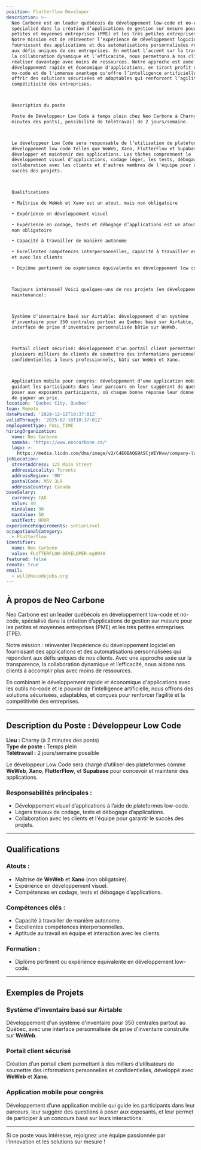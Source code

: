 ```yaml
---
position: Flutterflow Developer
description: >-
  Neo Carbone est un leader québécois du développement low-code et no-code,
  spécialisé dans la création d’applications de gestion sur mesure pour les
  petites et moyennes entreprises (PME) et les très petites entreprises (TPE).
  Notre mission est de réinventer l’expérience de développement logiciel en
  fournissant des applications et des automatisations personnalisées répondant
  aux défis uniques de ces entreprises. En mettant l’accent sur la transparence,
  la collaboration dynamique et l’efficacité, nous permettons à nos clients de
  réaliser davantage avec moins de ressources. Notre approche est axée sur un
  développement rapide et économique d'applications, en tirant profit des outils
  no-code et de l'immense avantage qu'offre l’intelligence artificielle pour
  offrir des solutions sécurisées et adaptables qui renforcent l’agilité et la
  compétitivité des entreprises.



  Description du poste

  Poste de Développeur Low Code à temps plein chez Neo Carbone à Charny (2
  minutes des ponts), possibilité de télétravail de 2 jours/semaine.



  Le développeur Low Code sera responsable de l’utilisation de plateformes de
  développement low code telles que WeWeb, Xano, FlutterFlow et Supabase pour
  développer et maintenir des applications. Les tâches comprennent le
  développement visuel d’applications, codage léger, les tests, débogage, et
  collaboration avec les clients et d'autres membres de l'équipe pour assurer le
  succès des projets.



  Qualifications

  • Maîtrise de WeWeb et Xano est un atout, mais non obligatoire

  • Expérience en développement visuel

  • Expérience en codage, tests et débogage d’applications est un atout mais,
  non obligatoire

  • Capacité à travailler de manière autonome

  • Excellentes compétences interpersonnelles, capacité à travailler en équipe
  et avec les clients

  • Diplôme pertinent ou expérience équivalente en développement low code



  Toujours intéressé? Voici quelques-uns de nos projets (en développement ou en
  maintenance):



  Système d'inventaire basé sur Airtable: développement d'un système
  d'inventaire pour 350 centrales partout au Québec basé sur Airtable, avec une
  interface de prise d'inventaire personnalisée bâtie sur WeWeb.



  Portail client sécurisé: développement d'un portail client permettant à
  plusieurs milliers de clients de soumettre des informations personnelles et
  confidentielles à leurs professionnels, bâti sur WeWeb et Xano.



  Application mobile pour congrès: développement d'une application mobile
  guidant les participants dans leur parcours en leur suggérant de questions à
  poser aux exposants participants, où chaque bonne réponse leur donne la chance
  de gagner un prix.
location: 'Quebec City, Quebec'
team: Remote
datePosted: '2024-12-12T10:37:01Z'
validThrough: '2025-02-10T10:37:01Z'
employmentType: FULL_TIME
hiringOrganization:
  name: Neo Carbone
  sameAs: 'https://www.neocarbone.ca/'
  logo: >-
    https://media.licdn.com/dms/image/v2/C4E0BAQG9ASCjWIYHvw/company-logo_200_200/company-logo_200_200/0/1663272204789/neocarbone_logo?e=1740009600&v=beta&t=kYUFPkgrS3knLdof7VhHffu7ZN210HKoz7BIGPusd_E
jobLocation:
  streetAddress: 123 Main Street
  addressLocality: Toronto
  addressRegion: 'ON'
  postalCode: M5V 3L9
  addressCountry: Canada
baseSalary:
  currency: CAD
  value: 40
  minValue: 30
  maxValue: 50
  unitText: HOUR
experienceRequirements: seniorLevel
occupationalCategory:
  - Flutterflow
identifier:
  name: Neo Carbone
  value: FLUTTERFLOW-DEVELOPER-mg8940
featured: false
remote: true
email:
  - will@nocodejobs.org
---
```

## À propos de Neo Carbone  

Neo Carbone est un leader québécois en développement low-code et no-code, spécialisé dans la création d’applications de gestion sur mesure pour les petites et moyennes entreprises (PME) et les très petites entreprises (TPE).  

Notre mission : réinventer l’expérience du développement logiciel en fournissant des applications et des automatisations personnalisées qui répondent aux défis uniques de nos clients. Avec une approche axée sur la transparence, la collaboration dynamique et l’efficacité, nous aidons nos clients à accomplir plus avec moins de ressources.  

En combinant le développement rapide et économique d'applications avec les outils no-code et le pouvoir de l’intelligence artificielle, nous offrons des solutions sécurisées, adaptables, et conçues pour renforcer l’agilité et la compétitivité des entreprises.  

---

## Description du Poste : Développeur Low Code  

**Lieu :** Charny (à 2 minutes des ponts)  
**Type de poste :** Temps plein  
**Télétravail :** 2 jours/semaine possible  

Le développeur Low Code sera chargé d’utiliser des plateformes comme **WeWeb**, **Xano**, **FlutterFlow**, et **Supabase** pour concevoir et maintenir des applications.  

### Responsabilités principales :  
- Développement visuel d’applications à l’aide de plateformes low-code.  
- Légers travaux de codage, tests et débogage d’applications.  
- Collaboration avec les clients et l'équipe pour garantir le succès des projets.  

---

## Qualifications  

### Atouts :  
- Maîtrise de **WeWeb** et **Xano** (non obligatoire).  
- Expérience en développement visuel.  
- Compétences en codage, tests et débogage d’applications.  

### Compétences clés :  
- Capacité à travailler de manière autonome.  
- Excellentes compétences interpersonnelles.  
- Aptitude au travail en équipe et interaction avec les clients.  

### Formation :  
- Diplôme pertinent ou expérience équivalente en développement low-code.  

---

## Exemples de Projets  

### Système d'inventaire basé sur Airtable  
Développement d'un système d'inventaire pour 350 centrales partout au Québec, avec une interface personnalisée de prise d'inventaire construite sur **WeWeb**.  

### Portail client sécurisé  
Création d’un portail client permettant à des milliers d’utilisateurs de soumettre des informations personnelles et confidentielles, développé avec **WeWeb** et **Xano**.  

### Application mobile pour congrès  
Développement d’une application mobile qui guide les participants dans leur parcours, leur suggère des questions à poser aux exposants, et leur permet de participer à un concours basé sur leurs interactions.  

---

Si ce poste vous intéresse, rejoignez une équipe passionnée par l’innovation et les solutions sur mesure !  
